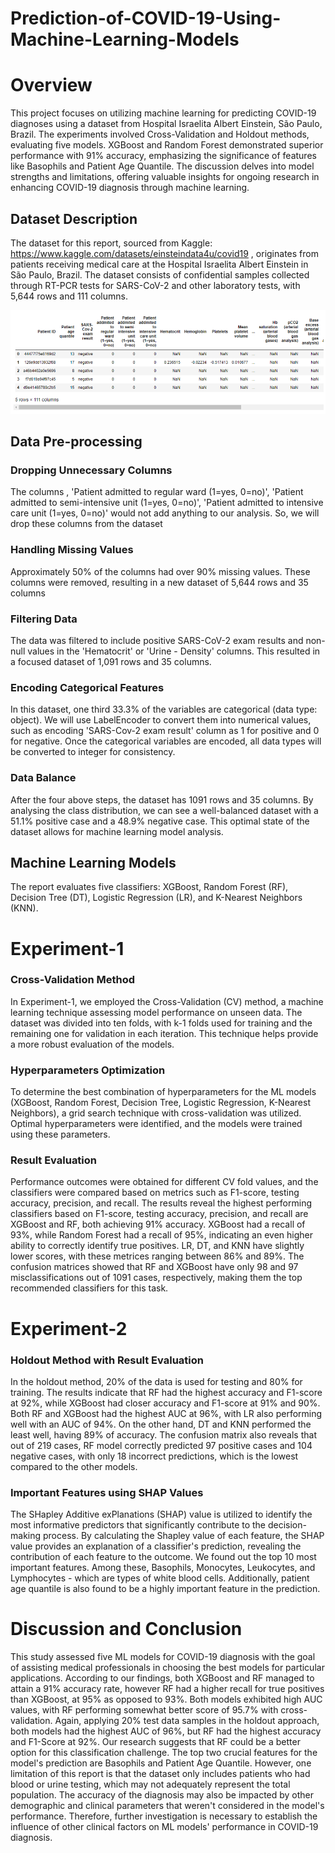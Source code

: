 # Prediction-of-COVID-19-Using-Machine-Learning-Models

# Overview
This project focuses on utilizing machine learning for predicting COVID-19 diagnoses using a dataset from Hospital Israelita Albert Einstein, São Paulo, Brazil. The experiments involved Cross-Validation and Holdout methods, evaluating five models. XGBoost and Random Forest demonstrated superior performance with 91% accuracy, emphasizing the significance of features like Basophils and Patient Age Quantile. The discussion delves into model strengths and limitations, offering valuable insights for ongoing research in enhancing COVID-19 diagnosis through machine learning.

## Dataset Description
The dataset for this report, sourced from Kaggle: https://www.kaggle.com/datasets/einsteindata4u/covid19 , originates from patients receiving medical care at the Hospital Israelita Albert Einstein in São Paulo, Brazil. The dataset consists of confidential samples collected through RT-PCR tests for SARS-CoV-2 and other laboratory tests, with 5,644 rows and 111 columns. 

![Description](Images/Description.png)


## Data Pre-processing
### Dropping Unnecessary Columns
The columns , 'Patient admitted to regular ward (1=yes, 0=no)', 'Patient admitted to semi-intensive unit (1=yes, 0=no)', 'Patient admitted to intensive care unit (1=yes, 0=no)' would not add anything to our analysis. So, we will drop these columns from the dataset

### Handling Missing Values
Approximately 50% of the columns had over 90% missing values. These columns were removed, resulting in a new dataset of 5,644 rows and 35 columns 


### Filtering Data
The data was filtered to include positive SARS-CoV-2 exam results and non-null values in the 'Hematocrit' or 'Urine - Density' columns. This resulted in a focused dataset of 1,091 rows and 35 columns.

### Encoding Categorical Features
In this dataset, one third 33.3% of the variables are categorical (data type: object). We will use LabelEncoder to convert them into numerical values, such as encoding 'SARS-Cov-2 exam result' column as 1 for positive and 0 for negative. Once the categorical variables are encoded, all data types will be converted to integer for consistency.

### Data Balance
After the four above steps, the dataset has 1091 rows and 35 columns. By analysing the class distribution, we can see a well-balanced dataset with a 51.1% positive case and a 48.9% negative case. This optimal state of the dataset allows for machine learning model analysis.

## Machine Learning Models
The report evaluates five classifiers: XGBoost, Random Forest (RF), Decision Tree (DT), Logistic Regression (LR), and K-Nearest Neighbors (KNN).

# Experiment-1
### Cross-Validation Method
In Experiment-1, we employed the Cross-Validation (CV) method, a machine learning technique assessing model performance on unseen data. The dataset was divided into ten folds, with k-1 folds used for training and the remaining one for validation in each iteration. This technique helps provide a more robust evaluation of the models.

### Hyperparameters Optimization
To determine the best combination of hyperparameters for the ML models (XGBoost, Random Forest, Decision Tree, Logistic Regression, K-Nearest Neighbors), a grid search technique with cross-validation was utilized. Optimal hyperparameters were identified, and the models were trained using these parameters.

### Result Evaluation
Performance outcomes were obtained for different CV fold values, and the classifiers were compared based on metrics such as F1-score, testing accuracy, precision, and recall. The results reveal the highest performing classifiers based on F1-score, testing accuracy, precision, and recall are XGBoost and RF, both achieving 91% accuracy. XGBoost had a recall of 93%, while Random Forest had a recall of 95%, indicating an even higher ability to correctly identify true positives. LR, DT, and KNN have slightly lower scores, with these metrices ranging between 86% and 89%. The confusion matrices showed that RF and XGBoost have only 98 and 97 misclassifications out of 1091 cases, respectively, making them the top recommended classifiers for this task.


# Experiment-2
### Holdout Method with Result Evaluation
In the holdout method, 20% of the data is used for testing and 80% for training. The results indicate that RF had the highest accuracy and F1-score at 92%, while XGBoost had closer accuracy and F1-score at 91% and 90%. Both RF and XGBoost had the highest AUC at 96%, with LR also performing well with an AUC of 94%. On the other hand, DT and KNN performed the least well, having 89% of accuracy. The confusion matrix also reveals that out of 219 cases, RF model correctly predicted 97 positive cases and 104 negative cases, with only 18 incorrect predictions, which is the lowest compared to the other models. 

### Important Features using SHAP Values
The SHapley Additive exPlanations (SHAP) value is utilized to identify the most informative predictors that significantly contribute to the decision-making process. By calculating the Shapley value of each feature, the SHAP value provides an explanation of a classifier's prediction, revealing the contribution of each feature to the outcome. We found out the top 10 most important features. Among these, Basophils, Monocytes, Leukocytes, and Lymphocytes - which are types of white blood cells. Additionally, patient age quantile is also found to be a highly important feature in the prediction.

# Discussion and Conclusion
This study assessed five ML models for COVID-19 diagnosis with the goal of assisting medical professionals in choosing the best models for particular applications. According to our findings, both XGBoost and RF managed to attain a 91% accuracy rate, however RF had a higher recall for true positives than XGBoost, at 95% as opposed to 93%. Both models exhibited high AUC values, with RF performing somewhat better score of 95.7% with cross-validation. Again, applying 20% test data samples in the holdout approach, both models had the highest AUC of 96%, but RF had the highest accuracy and F1-Score at 92%. Our research suggests that RF could be a better option for this classification challenge. The top two crucial features for the model's prediction are Basophils and Patient Age Quantile. However, one limitation of this report is that the dataset only includes patients who had blood or urine testing, which may not adequately represent the total population. The accuracy of the diagnosis may also be impacted by other demographic and clinical parameters that weren't considered in the model's performance. Therefore, further investigation is necessary to establish the influence of other clinical factors on ML models' performance in COVID-19 diagnosis.
